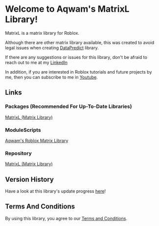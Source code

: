 # Welcome to Aqwam's MatrixL Library!

MatrixL is a matrix library for Roblox.

Although there are other matrix library available, this was created to avoid legal issues when creating [DataPredict](../../DataPredict) library.

If there are any suggestions or issues for this library, don't be afraid to reach out to me at my [LinkedIn](https://www.linkedin.com/in/aqwam-harish-aiman/)

In addition, if you are interested in Roblox tutorials and future projects by me, then you can subscribe to me in [Youtube](https://www.youtube.com/channel/UCUrwoxv5dufEmbGsxyEUPZw).

## Links

### Packages (Recommended For Up-To-Date Libraries)

[MatrixL (Matrix Library)](https://www.roblox.com/library/12728472338/MatrixL-Aqwams-Roblox-Matrix-Library)

### ModuleScripts

[Aqwam's Roblox Matrix Library](https://www.roblox.com/library/12256162800/Aqwams-Roblox-Matrix-Library)

### Repository

[MatrixL (Matrix Library)](https://github.com/AqwamCreates/MatrixL)

## Version History

Have a look at this library's update progress [here](VersionHistory/VersionHistory.md)!

## Terms And Conditions

By using this library, you agree to our [Terms and Conditions](TermsAndConditions.md).
